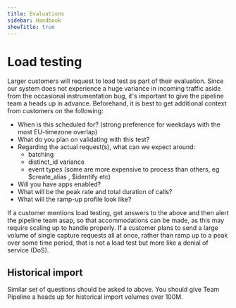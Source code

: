 ```yaml
---
title: Evaluations
sidebar: Handbook
showTitle: true
---
```


# Load testing

Larger customers will request to load test as part of their evaluation. Since our system does not experience a huge variance in incoming traffic aside from the occasional instrumentation bug, it's important to give the pipeline team a heads up in advance. Beforehand, it is best to get additional context from customers on the following:

- When is this scheduled for? (strong preference for weekdays with the most EU-timezone overlap)
- What do you plan on validating with this test?
- Regarding the actual request(s), what can we expect around:
	- batching
	- distinct_id variance
	- event types (some are more expensive to process than others, eg $create_alias , $identify etc)
- Will you have apps enabled?
- What will be the peak rate and total duration of calls?
- What will the ramp-up profile look like?

If a customer mentions load testing, get answers to the above and then alert the pipeline team asap, so that accommodations can be made, as this may require scaling up to handle properly. If a customer plans to send a large volume of single capture requests all at once, rather than ramp up to a peak over some time period, that is not a load test but more like a denial of service (DoS).

## Historical import

Similar set of questions should be asked to above. You should give Team Pipeline a heads up for historical import volumes over 100M. 